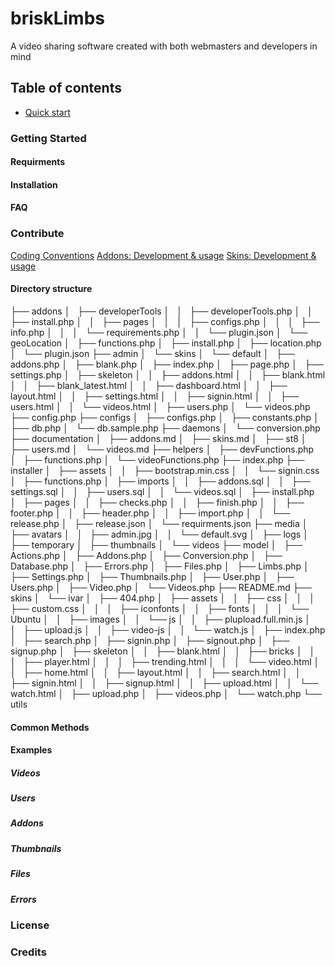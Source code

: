 # briskLimbs
A video sharing software created with both webmasters and developers in mind

## Table of contents

- [Quick start](#quick-start)

### Getting Started
#### Requirments
#### Installation
#### FAQ
### Contribute
[Coding Conventions](url_here)
[Addons: Development & usage](url_here)
[Skins: Development & usage](url_here)

#### Directory structure
├── addons
│   ├── developerTools
│   │   ├── developerTools.php
│   │   ├── install.php
│   │   ├── pages
│   │   │   ├── configs.php
│   │   │   ├── info.php
│   │   │   └── requirements.php
│   │   └── plugin.json
│   └── geoLocation
│       ├── functions.php
│       ├── install.php
│       ├── location.php
│       └── plugin.json
├── admin
│   └── skins
│       └── default
│           ├── addons.php
│           ├── blank.php
│           ├── index.php
│           ├── page.php
│           ├── settings.php
│           ├── skeleton
│           │   ├── addons.html
│           │   ├── blank.html
│           │   ├── blank_latest.html
│           │   ├── dashboard.html
│           │   ├── layout.html
│           │   ├── settings.html
│           │   ├── signin.html
│           │   ├── users.html
│           │   └── videos.html
│           ├── users.php
│           └── videos.php
├── config.php
├── configs
│   ├── configs.php
│   ├── constants.php
│   ├── db.php
│   └── db.sample.php
├── daemons
│   └── conversion.php
├── documentation
│   ├── addons.md
│   ├── skins.md
│   ├── st8
│   ├── users.md
│   └── videos.md
├── helpers
│   ├── devFunctions.php
│   ├── functions.php
│   └── videoFunctions.php
├── index.php
├── installer
│   ├── assets
│   │   ├── bootstrap.min.css
│   │   └── signin.css
│   ├── functions.php
│   ├── imports
│   │   ├── addons.sql
│   │   ├── settings.sql
│   │   ├── users.sql
│   │   └── videos.sql
│   ├── install.php
│   ├── pages
│   │   ├── checks.php
│   │   ├── finish.php
│   │   ├── footer.php
│   │   ├── header.php
│   │   ├── import.php
│   │   └── release.php
│   ├── release.json
│   └── requirments.json
├── media
│   ├── avatars
│   │   ├── admin.jpg
│   │   └── default.svg
│   ├── logs
│   ├── temporary
│   ├── thumbnails
│   └── videos
├── model
│   ├── Actions.php
│   ├── Addons.php
│   ├── Conversion.php
│   ├── Database.php
│   ├── Errors.php
│   ├── Files.php
│   ├── Limbs.php
│   ├── Settings.php
│   ├── Thumbnails.php
│   ├── User.php
│   ├── Users.php
│   ├── Video.php
│   └── Videos.php
├── README.md
├── skins
│   └── ivar
│       ├── 404.php
│       ├── assets
│       │   ├── css
│       │   │   ├── custom.css
│       │   │   ├── iconfonts
│       │   ├── fonts
│       │   │   └── Ubuntu
│       │   ├── images
│       │   └── js
│       │       ├── plupload.full.min.js
│       │       ├── upload.js
│       │       ├── video-js
│       │       └── watch.js
│       ├── index.php
│       ├── search.php
│       ├── signin.php
│       ├── signout.php
│       ├── signup.php
│       ├── skeleton
│       │   ├── blank.html
│       │   ├── bricks
│       │   │   ├── player.html
│       │   │   ├── trending.html
│       │   │   └── video.html
│       │   ├── home.html
│       │   ├── layout.html
│       │   ├── search.html
│       │   ├── signin.html
│       │   ├── signup.html
│       │   ├── upload.html
│       │   └── watch.html
│       ├── upload.php
│       ├── videos.php
│       └── watch.php
└── utils

#### Common Methods
#### Examples
##### Videos
##### Users
##### Addons
##### Thumbnails
##### Files
##### Errors
### License
### Credits
